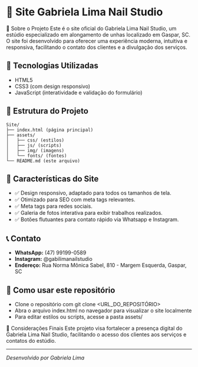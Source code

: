 # 🌟 Site Gabriela Lima Nail Studio

📌 Sobre o Projeto
Este é o site oficial do Gabriela Lima Nail Studio, um estúdio especializado em alongamento de unhas localizado em Gaspar, SC.
O site foi desenvolvido para oferecer uma experiência moderna, intuitiva e responsiva, facilitando o contato dos clientes e a divulgação dos serviços.

## 🚀 Tecnologias Utilizadas
- HTML5
- CSS3 (com design responsivo)
- JavaScript (interatividade e validação do formulário)

## 📁 Estrutura do Projeto
```
Site/
├── index.html (página principal)
├── assets/
│   ├── css/ (estilos)
│   ├── js/ (scripts)
│   ├── img/ (imagens)
│   └── fonts/ (fontes)
└── README.md (este arquivo)
```

## 🎨 Características do Site
- ✅ Design responsivo, adaptado para todos os tamanhos de tela.
- ✅ Otimizado para SEO com meta tags relevantes.
- ✅ Meta tags para redes sociais.
- ✅ Galeria de fotos interativa para exibir trabalhos realizados.
- ✅ Botões flutuantes para contato rápido via Whatsapp e Instagram.

## 📞 Contato
- **WhatsApp:** (47) 99199-0589
- **Instagram:** @gabilimanailstudio
- **Endereço:** Rua Norma Mônica Sabel, 810 - Margem Esquerda, Gaspar, SC

## 📌 Como usar este repositório
- Clone o repositório com git clone <URL_DO_REPOSITÓRIO>
- Abra o arquivo index.html no navegador para visualizar o site localmente
- Para editar estilos ou scripts, acesse a pasta assets/

📢 Considerações Finais
Este projeto visa fortalecer a presença digital do Gabriela Lima Nail Studio, facilitando o acesso dos clientes aos serviços e contatos do estúdio.


---
*Desenvolvido por Gabriela Lima* 